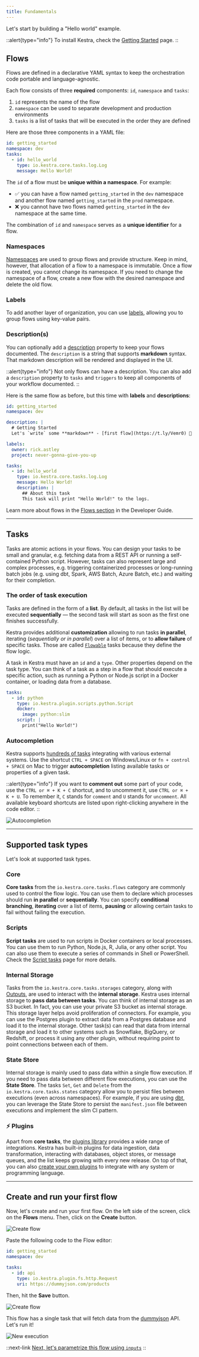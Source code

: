 ```yaml
---
title: Fundamentals
---
```


Let's start by building a "Hello world" example.

::alert{type="info"}
To install Kestra, check the [Getting Started](../01.getting-started.md) page.
::

## Flows

Flows are defined in a declarative YAML syntax to keep the orchestration code portable and language-agnostic.

Each flow consists of three **required** components: `id`, `namespace` and `tasks`:
1. `id` represents the name of the flow
2. `namespace` can be used to separate development and production environments
3. `tasks` is a list of tasks that will be executed in the order they are defined

Here are those three components in a YAML file:

```yaml
id: getting_started
namespace: dev
tasks:
  - id: hello_world
    type: io.kestra.core.tasks.log.Log
    message: Hello World!
```

The `id` of a flow must be **unique within a namespace**. For example:
- ✅ you can have a flow named `getting_started` in the `dev` namespace and another flow named `getting_started` in the `prod` namespace.
- ❌ you cannot have two flows named `getting_started` in the `dev` namespace at the same time.

The combination of `id` and `namespace` serves as a **unique identifier** for a flow.


### Namespaces

[Namespaces](../03.concepts/01.flows.md#namespace) are used to group flows and provide structure. Keep in mind, however, that allocation of a flow to a namespace is immutable. Once a flow is created, you cannot change its namespace. If you need to change the namespace of a flow, create a new flow with the desired namespace and delete the old flow.


### Labels

To add another layer of organization, you can use [labels](../03.concepts/01.flows.md#labels), allowing you to group flows using key-value pairs.


### Description(s)

You can optionally add a [description](../05.developer-guide/01.flow.md#document-your-flow) property to keep your flows documented. The `description` is a string that supports **markdown** syntax. That markdown description will be rendered and displayed in the UI.

::alert{type="info"}
Not only flows can have a description. You can also add a `description` property to `tasks` and `triggers` to keep all components of your workflow documented.
::

Here is the same flow as before, but this time with **labels** and **descriptions**:

```yaml
id: getting_started
namespace: dev

description: |
  # Getting Started
  Let's `write` some **markdown** - [first flow](https://t.ly/Vemr0) 🚀

labels:
  owner: rick.astley
  project: never-gonna-give-you-up

tasks:
  - id: hello_world
    type: io.kestra.core.tasks.log.Log
    message: Hello World!
    description: |
      ## About this task
      This task will print "Hello World!" to the logs.
```

Learn more about flows in the [Flows section](../05.developer-guide/01.flow.md) in the Developer Guide.

---

## Tasks

Tasks are atomic actions in your flows. You can design your tasks to be small and granular, e.g. fetching data from a REST API or running a self-contained Python script. However, tasks can also represent large and complex processes, e.g. triggering containerized processes or long-running batch jobs (e.g. using dbt, Spark, AWS Batch, Azure Batch, etc.) and waiting for their completion.

### The order of task execution

Tasks are defined in the form of a **list**. By default, all tasks in the list will be executed **sequentially** — the second task will start as soon as the first one finishes successfully.

Kestra provides additional **customization** allowing to run tasks **in parallel**, iterating (_sequentially or in parallel_) over a list of items, or to **allow failure** of specific tasks. Those are called [`Flowable`](05.flowable.md) tasks because they define the flow logic.

A task in Kestra must have an `id` and a `type`. Other properties depend on the task type. You can think of a task as a step in a flow that should execute a specific action, such as running a Python or Node.js script in a Docker container, or loading data from a database.

```yaml
tasks:
  - id: python
    type: io.kestra.plugin.scripts.python.Script
    docker:
      image: python:slim
    script: |
      print("Hello World!")
```

### Autocompletion

Kestra supports [hundreds of tasks](../../plugins/index.md) integrating with various external systems. Use the shortcut `CTRL + SPACE` on Windows/Linux or `fn + control + SPACE` on Mac to trigger **autocompletion** listing available tasks or properties of a given task.

::alert{type="info"}
If you want to **comment out** some part of your code, use the `CTRL or ⌘ + K + C` shortcut, and to uncomment it, use `CTRL or ⌘ + K + U`. To remember it, `C` stands for `comment` and `U` stands for `uncomment`. All available keyboard shortcuts are listed upon right-clicking anywhere in the code editor.
::

![Autocompletion](https://kestra.io/autocompletion.gif)

---

## Supported task types

Let's look at supported task types.

### Core

**Core tasks** from the `io.kestra.core.tasks.flows` category are commonly used to control the flow logic. You can use them to declare which processes should run **in parallel** or **sequentially**. You can specify **conditional branching**, **iterating** over a list of items, **pausing** or allowing certain tasks to fail without failing the execution.

### Scripts

**Script tasks** are used to run scripts in Docker containers or local processes. You can use them to run Python, Node.js, R, Julia, or any other script. You can also use them to execute a series of commands in Shell or PowerShell. Check the [Script tasks](../05.developer-guide/03.scripts.md) page for more details.

### Internal Storage

Tasks from the `io.kestra.core.tasks.storages` category, along with [Outputs](../05.developer-guide/05.outputs.md), are used to interact with the **internal storage**. Kestra uses internal storage to **pass data between tasks**. You can think of internal storage as an S3 bucket. In fact, you can use your private S3 bucket as internal storage. This storage layer helps avoid proliferation of connectors. For example, you can use the Postgres plugin to extract data from a Postgres database and load it to the internal storage. Other task(s) can read that data from internal storage and load it to other systems such as Snowflake, BigQuery, or Redshift, or process it using any other plugin, without requiring point to point connections between each of them.

### State Store

Internal storage is mainly used to pass data within a single flow execution. If you need to pass data between different flow executions, you can use the **State Store**. The tasks `Set`, `Get` and `Delete` from the `io.kestra.core.tasks.states` category allow you to persist files between executions (even across namespaces). For example, if you are using [dbt](https://www.getdbt.com/), you can leverage the State Store to persist the `manifest.json` file between executions and implement the slim CI pattern.

### ⚡️ Plugins

Apart from **core tasks**, the [plugins library](../../plugins/index.md) provides a wide range of integrations. Kestra has built-in plugins for data ingestion, data transformation, interacting with databases, object stores, or message queues, and the list keeps growing with every new release. On top of that, you can also [create your own plugins](../10.plugin-developer-guide) to integrate with any system or programming language.

---

## Create and run your first flow

Now, let's create and run your first flow. On the left side of the screen, click on the **Flows** menu. Then, click on the **Create** button.

![Create flow](/docs/tutorial/fundamentals/create_button.png)

Paste the following code to the Flow editor:

```yaml
id: getting_started
namespace: dev

tasks:
  - id: api
    type: io.kestra.plugin.fs.http.Request
    uri: https://dummyjson.com/products
```

Then, hit the **Save** button.

![Create flow](/docs/tutorial/fundamentals/save_button.png)

This flow has a single task that will fetch data from the [dummyjson](https://dummyjson.com/) API. Let's run it!

![New execution](/docs/tutorial/fundamentals/new_execution.png)

::next-link
[Next, let's parametrize this flow using `inputs`](./02.inputs.md)
::


